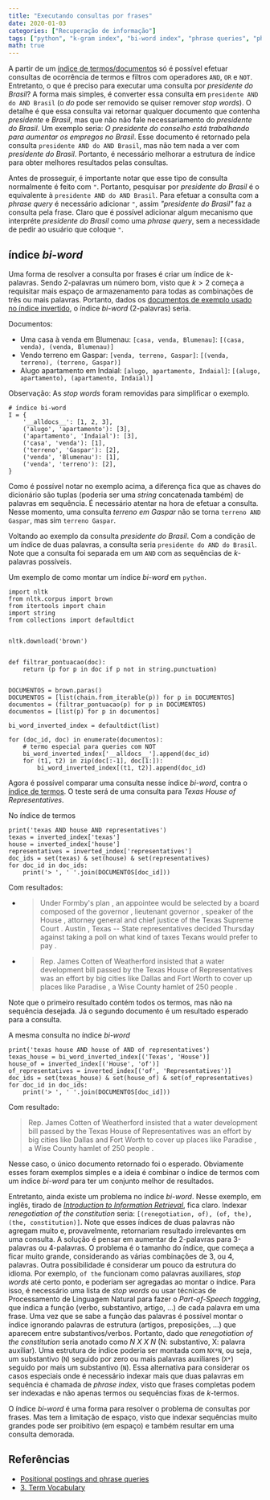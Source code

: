 ```yaml
---
title: "Executando consultas por frases"
date: 2020-01-03
categories: ["Recuperação de informação"]
tags: ["python", "k-gram index", "bi-word index", "phrase queries", "phrase index"]
math: true
---
```


A partir de um [índice de termos/documentos](https://juliocesarbatista.com/post/indice-invertido/) só é possível efetuar consultas de ocorrência de termos e filtros com operadores `AND`, `OR` e `NOT`.
Entretanto, o que é preciso para executar uma consulta por _presidente do Brasil_?
A forma mais simples, é converter essa consulta em `presidente AND do AND Brasil` (o _do_ pode ser removido se quiser remover _stop words_).
O detalhe é que essa consulta vai retornar qualquer documento que contenha _presidente_ e _Brasil_, mas que não não fale necessariamento do _presidente do Brasil_.
Um exemplo seria: _O presidente do conselho está trabalhando para aumentar os empregos no Brasil_.
Esse documento é retornado pela consulta `presidente AND do AND Brasil`, mas não tem nada a ver com _presidente do Brasil_.
Portanto, é necessário melhorar a estrutura de índice para obter melhores resultados pelas consultas.

Antes de prosseguir, é importante notar que esse tipo de consulta normalmente é feito com `"`.
Portanto, pesquisar por _presidente do Brasil_ é o equivalente à `presidente AND do AND Brasil`.
Para efetuar a consulta com a _phrase query_ é necessário adicionar `"`, assim _"presidente do Brasil"_ faz a consulta pela frase.
Claro que é possível adicionar algum mecanismo que interpréte _presidente do Brasil_ como uma _phrase query_, sem a necessidade de pedir ao usuário que coloque `"`.

## índice _bi-word_

Uma forma de resolver a consulta por frases é criar um índice de _k_-palavras.
Sendo 2-palavras um número bom, visto que $k \gt 2$ começa a requisitar mais espaço de armazenamento para todas as combinações de três ou mais palavras.
Portanto, dados os [documentos de exemplo usado no índice invertido](https://juliocesarbatista.com/post/indice-invertido/), o índice _bi-word_ (2-palavras) seria.

Documentos:

* Uma casa à venda em Blumenau: `[casa, venda, Blumenau]`: `[(casa, venda), (venda, Blumenau)]`
* Vendo terreno em Gaspar: `[venda, terreno, Gaspar]`: `[(venda, terreno), (terreno, Gaspar)]`
* Alugo apartamento em Indaial: `[alugo, apartamento, Indaial]`: `[(alugo, apartamento), (apartamento, Indaial)]`

Observação: As _stop words_ foram removidas para simplificar o exemplo.

```
# índice bi-word
I = {
    '__alldocs__': [1, 2, 3],
    ('alugo', 'apartamento'): [3],
    ('apartamento', 'Indaial'): [3],
    ('casa', 'venda'): [1],
    ('terreno', 'Gaspar'): [2],
    ('venda', 'Blumenau'): [1],
    ('venda', 'terreno'): [2],
}
```

Como é possível notar no exemplo acima, a diferença fica que as chaves do dicionário são tuplas (poderia ser uma _string_ concatenada também) de palavras em sequência.
É necessário atentar na hora de efetuar a consulta.
Nesse momento, uma consulta _terreno em Gaspar_ não se torna `terreno AND Gaspar`, mas sim `terreno Gaspar`.

Voltando ao exemplo da consulta _presidente do Brasil_.
Com a condição de um índice de duas palavras, a consulta seria `presidente do AND do Brasil`.
Note que a consulta foi separada em um `AND` com as sequências de _k_-palavras possíveis.

Um exemplo de como montar um índice _bi-word_ em `python`.

```
import nltk
from nltk.corpus import brown
from itertools import chain
import string
from collections import defaultdict


nltk.download('brown')


def filtrar_pontuacao(doc):
    return (p for p in doc if p not in string.punctuation)


DOCUMENTOS = brown.paras()
DOCUMENTOS = [list(chain.from_iterable(p)) for p in DOCUMENTOS]
documentos = (filtrar_pontuacao(p) for p in DOCUMENTOS)
documentos = [list(p) for p in documentos]

bi_word_inverted_index = defaultdict(list)

for (doc_id, doc) in enumerate(documentos):
    # termo especial para queries com NOT
    bi_word_inverted_index['__alldocs__'].append(doc_id)
    for (t1, t2) in zip(doc[:-1], doc[1:]):
        bi_word_inverted_index[(t1, t2)].append(doc_id)
```

Agora é possível comparar uma consulta nesse índice _bi-word_, contra o [índice de termos](https://juliocesarbatista.com/post/indice-invertido/).
O teste será de uma consulta para _Texas House of Representatives_.

No índice de termos

```
print('texas AND house AND representatives')
texas = inverted_index['texas']
house = inverted_index['house']
representatives = inverted_index['representatives']
doc_ids = set(texas) & set(house) & set(representatives)
for doc_id in doc_ids:
    print('> ', ' '.join(DOCUMENTOS[doc_id]))
```

Com resultados:

* >  Under Formby's plan , an appointee would be selected by a board composed of the governor , lieutenant governor , speaker of the House , attorney general and chief justice of the Texas Supreme Court . Austin , Texas -- State representatives decided Thursday against taking a poll on what kind of taxes Texans would prefer to pay .

* >  Rep. James Cotten of Weatherford insisted that a water development bill passed by the Texas House of Representatives was an effort by big cities like Dallas and Fort Worth to cover up places like Paradise , a Wise County hamlet of 250 people .


Note que o primeiro resultado contém todos os termos, mas não na sequência desejada.
Já o segundo documento é um resultado esperado para a consulta.

A mesma consulta no índice _bi-word_

```
print('texas house AND house of AND of representatives')
texas_house = bi_word_inverted_index[('Texas', 'House')]
house_of = inverted_index[('House', 'of')]
of_representatives = inverted_index[('of', 'Representatives')]
doc_ids = set(texas_house) & set(house_of) & set(of_representatives)
for doc_id in doc_ids:
    print('> ', ' '.join(DOCUMENTOS[doc_id]))
```

Com resultado:

>  Rep. James Cotten of Weatherford insisted that a water development bill passed by the Texas House of Representatives was an effort by big cities like Dallas and Fort Worth to cover up places like Paradise , a Wise County hamlet of 250 people .

Nesse caso, o único documento retornado foi o esperado.
Obviamente esses foram exemplos simples e a ideia é combinar o índice de termos com um índice _bi-word_ para ter um conjunto melhor de resultados.

Entretanto, ainda existe um problema no índice _bi-word_.
Nesse exemplo, em inglês, tirado de _[Introduction to Information Retrieval](https://nlp.stanford.edu/IR-book/html/htmledition/biword-indexes-1.html)_, fica claro.
Indexar _renegotiation of the constitution_ seria: `[(renegotiation, of), (of, the), (the, constitution)]`.
Note que esses índices de duas palavras não agregam muito e, provavelmente, retornariam resultado irrelevantes em uma consulta.
A solução é pensar em aumentar de 2-palavras para 3-palavras ou 4-palavras.
O problema é o tamanho do índice, que começa a ficar muito grande, considerando as várias combinações de 3, ou 4, palavras.
Outra possibilidade é considerar um pouco da estrutura do idioma.
Por exemplo, `of the` funcionam como palavras auxiliares, _stop words_ até certo ponto, e poderiam ser agregadas ao montar o índice.
Para isso, é necessário uma lista de _stop words_ ou usar técnicas de Processamento de Linguagem Natural para fazer o _Part-of-Speech tagging_, que indica a função (verbo, substantivo, artigo, ...) de cada palavra em uma frase.
Uma vez que se sabe a função das palavras é possível montar o índice ignorando palavras de estrutura (artigos, preposições, ...) que aparecem entre substantivos/verbos.
Portanto, dado que _renegotiation of the constitution_ seria anotado como _N X X N_ (N: substantivo, X: palavra auxiliar).
Uma estrutura de índice poderia ser montada com `NX*N`, ou seja, um substantivo (`N`) seguido por zero ou mais palavras auxiliares (`X*`) seguido por mais um substantivo (`N`).
Essa alternativa para considerar os casos especiais onde é necessário indexar mais que duas palavras em sequência é chamada de _phrase index_, visto que frases completas podem ser indexadas e não apenas termos ou sequências fixas de _k_-termos.

O índice _bi-word_ é uma forma para resolver o problema de consultas por frases.
Mas tem a limitação de espaço, visto que indexar sequências muito grandes pode ser proibitivo (em espaço) e também resultar em uma consulta demorada.

## Referências
* [Positional postings and phrase queries](https://nlp.stanford.edu/IR-book/html/htmledition/positional-postings-and-phrase-queries-1.html)
* [3. Term Vocabulary](https://www.systems.ethz.ch/sites/default/files/03%20Information%20Retrieval%20-%20Term%20vocabulary.pdf)
